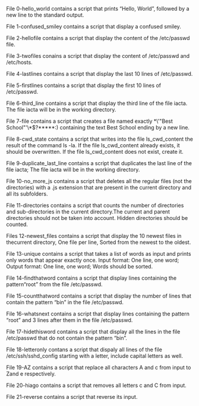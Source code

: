 File 0-hello_world contains a script that prints “Hello, World”, followed by a new line to the standard output.

File 1-confused_smiley contains a script that display a confused smiley.

File 2-hellofile contains a script that display the content of the /etc/passwd file.

File 3-twofiles conains a script that display  the content of /etc/passwd and /etc/hosts.

File 4-lastlines contains a script that display the last 10 lines of /etc/passwd.

File 5-firstlines contains a script that display the first 10 lines of /etc/passwd.

File 6-third_line contains a script that display the third line of the file iacta.
The file iacta will be in the working directory.

File 7-file contains a script that creates a file named exactly \*\\'"Best School"\'\\*$\?\*\*\*\*\*:) containing the text Best School ending by a new line.

File 8-cwd_state contains a script that writes into the file ls_cwd_content the result of the command ls -la. If the file ls_cwd_content already exists, it should be overwritten. If the file ls_cwd_content does not exist, create it.

File 9-duplicate_last_line contains a script that duplicates the last line of the file iacta;
The file iacta will be in the working directory.

File 10-no_more_js contains a script that deletes all the regular files (not the directories) with a .js extension that are present in the current directory and all its subfolders.

File 11-directories contains a script that counts the number of directories and sub-directories in the current directory.The current and parent directories should not be taken into account.
Hidden directories should be counted.

Files 12-newest_files contains a script that display the 10 newest files in thecurrent directory, One file per line, Sorted from the newest to the oldest.

File 13-unique contains a script that takes a list of words as input and prints only words that appear exactly once. Input format: One line, one word; Output format: One line, one word; Words should be sorted.

File 14-findthatword contains a script that display lines containing the pattern“root” from the file /etc/passwd.

File 15-countthatword contains a script that display the number of lines that contain the pattern “bin” in the file /etc/passwd.

File 16-whatsnext contains a script that display lines containing the pattern “root” and 3 lines after them in the file /etc/passwd.

File 17-hidethisword contains a script that display all the lines in the file /etc/passwd that do not contain the pattern “bin”.

File 18-letteronly contans a script that dispaly all lines of the file /etc/ssh/sshd_config starting with a letter, include capital letters as well.

File 19-AZ contains a script that replace all characters A and c from input to Zand e respectively.

File 20-hiago contains a script that removes all letters c and C from input.

File 21-reverse contains a script that reverse its input.

